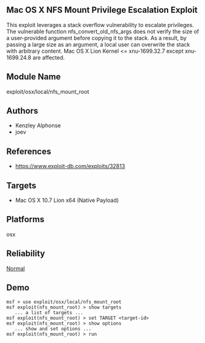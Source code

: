 ## Mac OS X NFS Mount Privilege Escalation Exploit

This exploit leverages a stack overflow vulnerability to 
escalate privileges. The vulnerable function 
nfs_convert_old_nfs_args does not verify the size of a 
user-provided argument before copying it to the stack. As a 
result, by passing a large size as an argument, a local user 
can overwrite the stack with arbitrary content. Mac OS X 
Lion Kernel <= xnu-1699.32.7 except xnu-1699.24.8 are 
affected.


## Module Name
exploit/osx/local/nfs_mount_root

## Authors
* Kenzley Alphonse
* joev


## References
* https://www.exploit-db.com/exploits/32813



## Targets
* Mac OS X 10.7 Lion x64 (Native Payload)


## Platforms
osx

## Reliability
[Normal](https://github.com/rapid7/metasploit-framework/wiki/Exploit-Ranking)

## Demo

```
msf > use exploit/osx/local/nfs_mount_root
msf exploit(nfs_mount_root) > show targets
   ... a list of targets ...
msf exploit(nfs_mount_root) > set TARGET <target-id>
msf exploit(nfs_mount_root) > show options
   ... show and set options ...
msf exploit(nfs_mount_root) > run
```
    
    